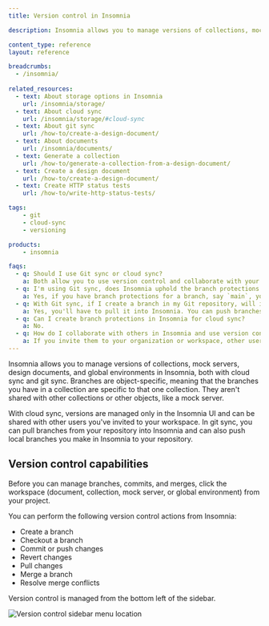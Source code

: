 ```yaml
---
title: Version control in Insomnia

description: Insomnia allows you to manage versions of collections, mock servers, design documents, and global environments in Insomnia, both with cloud sync and git sync.

content_type: reference
layout: reference

breadcrumbs: 
  - /insomnia/
  
related_resources:
  - text: About storage options in Insomnia
    url: /insomnia/storage/
  - text: About cloud sync
    url: /insomnia/storage/#cloud-sync
  - text: About git sync
    url: /how-to/create-a-design-document/
  - text: About documents
    url: /insomnia/documents/
  - text: Generate a collection
    url: /how-to/generate-a-collection-from-a-design-document/
  - text: Create a design document
    url: /how-to/create-a-design-document/
  - text: Create HTTP status tests
    url: /how-to/write-http-status-tests/

tags:
    - git
    - cloud-sync
    - versioning

products:
    - insomnia

faqs:
  - q: Should I use Git sync or cloud sync?
    a: Both allow you to use version control and collaborate with your team. You should use Git sync if you're already using a Git repository and your team requires detailed version tracking and rollback capabilities.
  - q: I'm using Git sync, does Insomnia uphold the branch protections we have in our repository?
    a: Yes, if you have branch protections for a branch, say `main`, you won't be able to push to that branch in Insomnia.
  - q: With Git sync, if I create a branch in my Git repository, will it pull that branch into Insomnia? And vice versa?
    a: Yes, you'll have to pull it into Insomnia. You can push branches you make in Insomnia to your repository.
  - q: Can I create branch protections in Insomnia for cloud sync?
    a: No.
  - q: How do I collaborate with others in Insomnia and use version control?
    a: If you invite them to your organization or workspace, other users can edit the same Insomnia entities and use the same branches for version control.
---
```


Insomnia allows you to manage versions of collections, mock servers, design documents, and global environments in Insomnia, both with cloud sync and git sync.
Branches are object-specific, meaning that the branches you have in a collection are specific to that one collection. They aren't shared with other collections or other objects, like a mock server. 

With cloud sync, versions are managed only in the Insomnia UI and can be shared with other users you've invited to your workspace. In git sync, you can pull branches from your repository into Insomnia and can also push local branches you make in Insomnia to your repository.

## Version control capabilities

Before you can manage branches, commits, and merges, click the workspace (document, collection, mock server, or global environment) from your project.

You can perform the following version control actions from Insomnia:
* Create a branch
* Checkout a branch
* Commit or push changes
* Revert changes
* Pull changes
* Merge a branch
* Resolve merge conflicts

Version control is managed from the bottom left of the sidebar.

![Version control sidebar menu location](/assets/images/insomnia/version-control-menu.png)